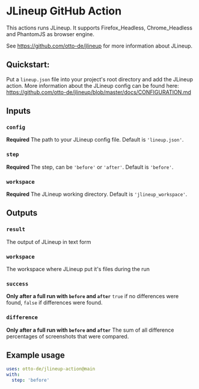 # JLineup GitHub Action

This actions runs JLineup. It supports Firefox_Headless, Chrome_Headless and PhantomJS as browser engine.

See https://github.com/otto-de/jlineup for more information about JLineup. 

## Quickstart:

Put a `lineup.json` file into your project's root directory and add the JLineup action. More information about the JLineup config can be found here: https://github.com/otto-de/jlineup/blob/master/docs/CONFIGURATION.md


## Inputs

### `config`

**Required** The path to your JLineup config file. Default is `'lineup.json'`.

### `step`

**Required** The step, can be `'before'` or `'after'`. Default is `'before'`.

### `workspace`

**Required** The JLineup working directory. Default is `'jlineup_workspace'`.

## Outputs

### `result`

The output of JLineup in text form

### `workspace`

The workspace where JLineup put it's files during the run

### `success` 

**Only after a full run with `before` and `after`** `true` if no differences were found, `false` if differences were found.

### `difference`

**Only after a full run with `before` and `after`** The sum of all difference percentages of screenshots that were compared.

## Example usage

```yaml
uses: otto-de/jlineup-action@main
with:
  step: 'before'
```
